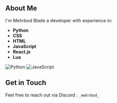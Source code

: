 ## About Me
I'm Mehrbod Blade a developer with experience in:
- **Python**
- **CSS**
- **HTML**
- **JavaScript**
- **React.js**
- **Lua**


![Python](https://img.shields.io/badge/Python-3.8-blue)
![JavaScript](https://img.shields.io/badge/JavaScript-ES6-yellow)


## Get in Touch
Feel free to reach out via Discord : ```_mehrbod_```
